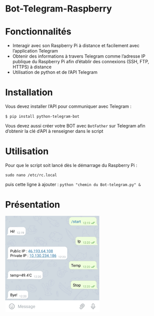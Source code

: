 <!DOCTYPE html>
<html>

<head>
  <meta charset="utf-8">
  <meta name="viewport" content="width=device-width, initial-scale=1.0">
  <link rel="stylesheet" href="https://stackedit.io/style.css" />
</head>

<body class="stackedit">
  <div class="stackedit__html"><h1 id="bot-telegram-raspberry">Bot-Telegram-Raspberry</h1>
<h1 id="fonctionnalités">Fonctionnalités</h1>
<ul>
<li>Interagir avec son Raspberry Pi à distance et facilement avec l’application Telegram</li>
<li>Obtenir des informations à travers Telegram comme l’adresse IP publique du Raspberry Pi afin d’établir des connexions (SSH, FTP, HTTPS) à distance</li>
<li>Utilisation de python et de l’API Telegram</li>
</ul>
<h1 id="installation">Installation</h1>
<p>Vous devez installer l’API pour communiquer avec Telegram :</p>
<p><code>$ pip install python-telegram-bot</code></p>
<p>Vous devez aussi créer votre BOT avec <code>BotFather</code> sur Telegram afin d’obtenir la clé d’API à renseigner dans le script</p>
<h1 id="utilisation">Utilisation</h1>
<p>Pour que le script soit lancé dès le démarrage du Raspberry Pi :</p>
<pre><code>sudo nano /etc/rc.local
</code></pre>
<p>puis cette ligne à ajouter : <code>python "chemin du Bot-telegram.py" &amp;</code></p>
<h1 id="présentation">Présentation</h1>
<p><img src="images/image1.jpg" alt="" width="300"></p>
</div>
</body>

</html>
